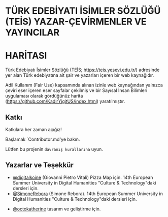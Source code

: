 
# TÜRK EDEBİYATI İSİMLER SÖZLÜĞÜ (TEİS) YAZAR-ÇEVİRMENLER VE YAYINCILAR
# HARİTASI

Türk Edebiyatı İsimler Sözlüğü (TEİS; https://teis.yesevi.edu.tr/) adresinde yer alan Türk edebiyatına ait şair ve yazarları içeren bir web kaynağıdır.

Adil Kullanım (Fair Use) kapsamında alınan izinle web kaynağından yalnızca çeviri eser içeren eser sayfalar çekilmiş ve bir Sayısal İnsan Bilimleri uygulaması olarak gördüğünüz harita (https://github.com/KadirYigitUS/index.html) yaratılmıştır.


## Katkı

Katkılara her zaman açığız!

Başlamak `Contributor.md'ye bakın.

Lütfen bu projenin `davranış kurallarına` uyun.

  
## Yazarlar ve Teşekkür
* [@digitalkoine](https://github.com/digitalkoine/) (Giovanni Pietro Vitali) Pizza Map için. 14th European Summer University in Digital Humanities "Culture & Technology"daki dersleri için.
* [@SimoneRebora](https://github.com/SimoneRebora) (Simone Rebora). 14th European Summer University in Digital Humanities "Culture & Technology"daki dersleri için.

- [@octokatherine](https://www.github.com/octokatherine) tasarım ve geliştirme için.

  